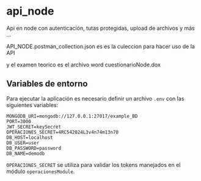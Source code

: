 # api_node
Api en node con autenticación, tutas protegidas, upload de archivos y más ...

API_NODE.postman_collection.json es es la culeccion para hacer uso de la API

y el examen teorico es el archivo word cuestionarioNode.dox

## Variables de entorno

Para ejecutar la aplicación es necesario definir un archivo `.env` con las
siguientes variables:

```
MONGODB_URI=mongodb://127.0.0.1:27017/example_BD
PORT=3000
JWT_SECRET=keySecret
OPERACIONES_SECRET=4RC542024L3v4n74m13n70
DB_HOST=localhost
DB_USER=user
DB_PASSWORD=password
DB_NAME=demodb
```

`OPERACIONES_SECRET` se utiliza para validar los tokens manejados en el módulo
`operacionesModule`.
